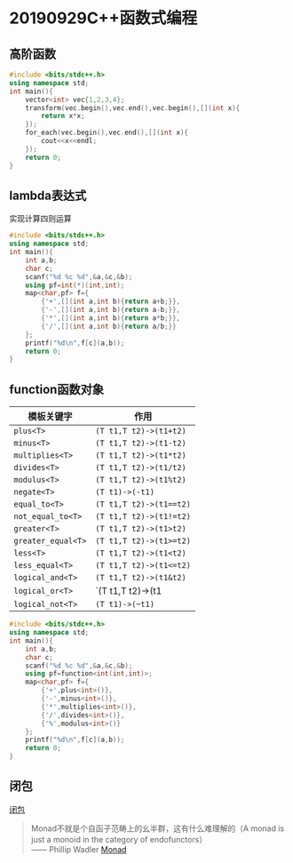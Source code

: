 # 20190929C++函数式编程
## 高阶函数
```cpp
#include <bits/stdc++.h>
using namespace std;
int main(){
    vector<int> vec{1,2,3,4};
    transform(vec.begin(),vec.end(),vec.begin(),[](int x){
        return x*x;
    });
    for_each(vec.begin(),vec.end(),[](int x){
        cout<<x<<endl;
    });
    return 0;
}
```
## lambda表达式
实现计算四则运算
```cpp
#include <bits/stdc++.h>
using namespace std;
int main(){
    int a,b;
    char c;
    scanf("%d %c %d",&a,&c,&b);
    using pf=int(*)(int,int);
    map<char,pf> f={
        {'+',[](int a,int b){return a+b;}},
        {'-',[](int a,int b){return a-b;}},
        {'*',[](int a,int b){return a*b;}},
        {'/',[](int a,int b){return a/b;}}
    };
    printf("%d\n",f[c](a,b));
    return 0;
}
```
## function函数对象
|     模板关键字      |          作用           |
| ------------------ | ----------------------- |
| `plus<T>`          | `(T t1,T t2)->(t1+t2)`  |
| `minus<T>`         | `(T t1,T t2)->(t1-t2)`  |
| `multiplies<T>`    | `(T t1,T t2)->(t1*t2)`  |
| `divides<T>`       | `(T t1,T t2)->(t1/t2)`  |
| `modulus<T>`       | `(T t1,T t2)->(t1%t2)`  |
| `negate<T>`        | `(T t1)->(-t1)`         |
| `equal_to<T>`      | `(T t1,T t2)->(t1==t2)` |
| `not_equal_to<T>`  | `(T t1,T t2)->(t1!=t2)` |
| `greater<T>`       | `(T t1,T t2)->(t1>t2)`  |
| `greater_equal<T>` | `(T t1,T t2)->(t1>=t2)` |
| `less<T>`          | `(T t1,T t2)->(t1<t2)`  |
| `less_equal<T>`    | `(T t1,T t2)->(t1<=t2)` |
| `logical_and<T>`   | `(T t1,T t2)->(t1&t2)`  |
| `logical_or<T>`    | `(T t1,T t2)->(t1|t2)`  |
| `logical_not<T>`   | `(T t1)->(~t1)`        |

```cpp
#include <bits/stdc++.h>
using namespace std;
int main(){
    int a,b;
    char c;
    scanf("%d %c %d",&a,&c,&b);
    using pf=function<int(int,int)>;
    map<char,pf> f={
        {'+',plus<int>()},
        {'-',minus<int>()},
        {'*',multiplies<int>()},
        {'/',divides<int>()},
        {'%',modulus<int>()}
    };
    printf("%d\n",f[c](a,b));
    return 0;
}
```

## 闭包
[闭包](https://www.jianshu.com/p/21f8a3b02634)


> Monad不就是个自函子范畴上的幺半群，这有什么难理解的（A monad is just a monoid in the category of endofunctors）  
> —— Phillip Wadler
[Monad](https://www.jianshu.com/p/cf28f2e5a905)

